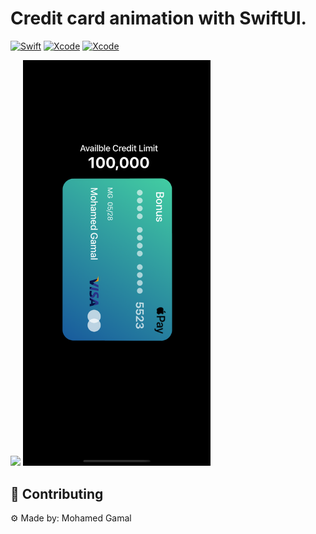 
# Credit card animation with SwiftUI.

[![Swift](https://img.shields.io/badge/Swift-5.1-orange.svg)](https://swift.org)
[![Xcode](https://img.shields.io/badge/Xcode-11.0-blue.svg)](https://developer.apple.com/xcode)
[![Xcode](https://img.shields.io/badge/macOS-15.0-blue.svg)](https://developer.apple.com/macOS)

<img src="Resources/movie.gif" width="300">

<img src="Resources/IMG_9640 3.png" width="300">

## 🚀 Contributing
⚙ Made by: Mohamed Gamal
